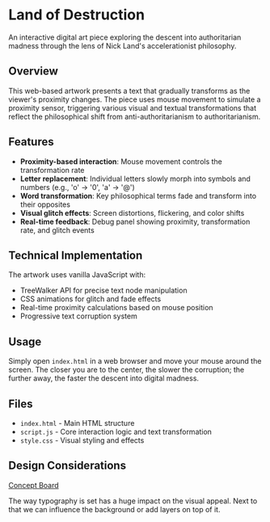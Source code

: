 # Land of Destruction

An interactive digital art piece exploring the descent into authoritarian madness through the lens of Nick Land's accelerationist philosophy.

## Overview

This web-based artwork presents a text that gradually transforms as the viewer's proximity changes. The piece uses mouse movement to simulate a proximity sensor, triggering various visual and textual transformations that reflect the philosophical shift from anti-authoritarianism to authoritarianism.

## Features

- **Proximity-based interaction**: Mouse movement controls the transformation rate
- **Letter replacement**: Individual letters slowly morph into symbols and numbers (e.g., 'o' → '0', 'a' → '@')
- **Word transformation**: Key philosophical terms fade and transform into their opposites
- **Visual glitch effects**: Screen distortions, flickering, and color shifts
- **Real-time feedback**: Debug panel showing proximity, transformation rate, and glitch events

## Technical Implementation

The artwork uses vanilla JavaScript with:
- TreeWalker API for precise text node manipulation
- CSS animations for glitch and fade effects
- Real-time proximity calculations based on mouse position
- Progressive text corruption system

## Usage

Simply open `index.html` in a web browser and move your mouse around the screen. The closer you are to the center, the slower the corruption; the further away, the faster the descent into digital madness.

## Files

- `index.html` - Main HTML structure
- `script.js` - Core interaction logic and text transformation
- `style.css` - Visual styling and effects

## Design Considerations
[Concept Board](https://www.tldraw.com/f/mejMuPwNZgC9DO0lJ4IcI?d=v-5344.-4026.19903.11700.W3M7jlmIwSEn1J0nVoQx3)

The way typography is set has a huge impact on the visual appeal.
Next to that we can influence the background or add layers on top of it.
